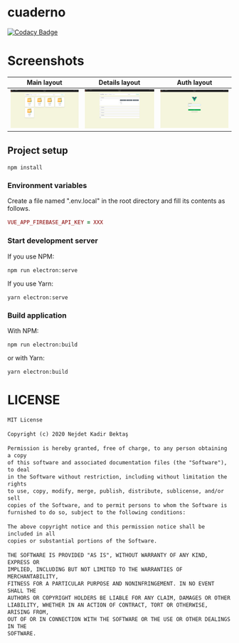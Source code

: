 # cuaderno

[![Codacy Badge](https://app.codacy.com/project/badge/Grade/59d9851fdf92484bbee3853965e277b1)](https://www.codacy.com/gh/nejdetkadir/cuaderno/dashboard?utm_source=github.com&amp;utm_medium=referral&amp;utm_content=nejdetkadir/cuaderno&amp;utm_campaign=Badge_Grade)

# Screenshots
Main layout                |  Details layout           |    Auth layout
:-------------------------:|:-------------------------:|:-------------------------:
![main](doc/main.png)      |![details](doc/details.png)| ![auth](doc/auth.png)

## Project setup
```
npm install
```

### Environment variables
Create a file named ".env.local" in the root directory and fill its contents as follows.
```ruby
VUE_APP_FIREBASE_API_KEY = XXX
```

### Start development server
If you use NPM:
```
npm run electron:serve
```
If you use Yarn:
```
yarn electron:serve
```

### Build application
With NPM:
```
npm run electron:build
```
or with Yarn:
```
yarn electron:build
```

# LICENSE
```
MIT License

Copyright (c) 2020 Nejdet Kadir Bektaş

Permission is hereby granted, free of charge, to any person obtaining a copy
of this software and associated documentation files (the "Software"), to deal
in the Software without restriction, including without limitation the rights
to use, copy, modify, merge, publish, distribute, sublicense, and/or sell
copies of the Software, and to permit persons to whom the Software is
furnished to do so, subject to the following conditions:

The above copyright notice and this permission notice shall be included in all
copies or substantial portions of the Software.

THE SOFTWARE IS PROVIDED "AS IS", WITHOUT WARRANTY OF ANY KIND, EXPRESS OR
IMPLIED, INCLUDING BUT NOT LIMITED TO THE WARRANTIES OF MERCHANTABILITY,
FITNESS FOR A PARTICULAR PURPOSE AND NONINFRINGEMENT. IN NO EVENT SHALL THE
AUTHORS OR COPYRIGHT HOLDERS BE LIABLE FOR ANY CLAIM, DAMAGES OR OTHER
LIABILITY, WHETHER IN AN ACTION OF CONTRACT, TORT OR OTHERWISE, ARISING FROM,
OUT OF OR IN CONNECTION WITH THE SOFTWARE OR THE USE OR OTHER DEALINGS IN THE
SOFTWARE.
```